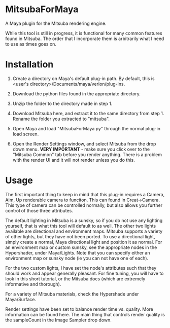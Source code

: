 MitsubaForMaya
==============

A Maya plugin for the Mitsuba rendering engine.

While this tool is still in progress, it is functional for many common features found in Mitsuba.  The order that I incorporate them is arbitrarily what I need to use as times goes on.

Installation
============

1. Create a directory on Maya's default plug-in path.  By default, this is <user's directory>/Documents/maya/verion/plug-ins.

2. Download the python files found in the appropriate directory.

3. Unzip the folder to the directory made in step 1.

4. Download Mitsuba here, and extract it to the same directory from step 1.  Rename the folder you extracted to "mitsuba".

5. Open Maya and load "MitsubaForMaya.py" through the normal plug-in load screen.

6. Open the Render Settings window, and select Mitsuba from the drop down menu.  ****VERY IMPORTANT**** - make sure you click over to the "Mitsuba Common" tab before you render anything.  There is a problem with the render UI and it will not render unless you do this.

Usage
=====

The first important thing to keep in mind that this plug-in requires a Camera, Aim, Up renderable camera to funciton.  This can found in Creat->Camera.  This type of camera can be controlled normally, but also allows you further control of those three attributes.

The default lighting in Mitsuba is a sunsky, so if you do not use any lighting yourself, that is what this tool will default to as well.  The other two lights available are directional and environment maps.  Mitsuba supports a variety of other lights, but they have not been ported.  To use a directional light, simply create a normal, Maya directional light and position it as normal.  For an environment map or custom sunsky, see the appropriate nodes in the Hypershader, under Maya/Lights.  Note that you can specify either an environment map or sunsky node (ie you can not have one of each).

For the two custom lights, I have set the node's attributes such that they should work and appear generally pleasant.  For fine tuning, you will have to look in this short tutorial, or the Mitsuba docs (which are extremely informative and thorough).

For a variety of Mitsuba materials, check the Hypershade under Maya/Surface.

Render settings have been set to balance render time vs. quality.  More information can be found here.  The main thing that controls render quality is the sampleCount in the Image Sampler drop down.